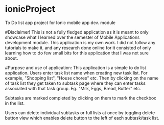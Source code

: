 # ionicProject
To Do list app project for Ionic mobile app dev. module

#Disclaimer!
This is not a fully fledged application as it is meant to only showcase what I learned over the semester of Mobile Applications development module.
This application is my own work. I did not follow any tutorials to make it, and any research done online for it consisted of only
learning how to do few small bits for this application that I was not sure about.

#Purpose and use of application:
This application is a simple to do list application.
Users enter task list name when creating new task list. For example, "Shopping list", "House chores" etc.
Then by clicking on the name of task list they get taken to subtask page where they can enter tasks 
associated with that task group. Eg. "Milk, Eggs, Bread, Butter" etc.

Subtasks are marked completed by clicking on them to mark the checkbox in the list.

Users can delete individual subtasks or full lists at once by toggling delete button view which enables delete 
button to the left of each subtask/task list.
